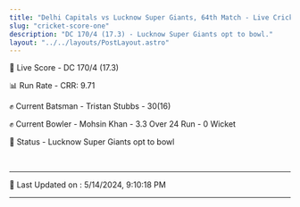 ```yaml
---
title: "Delhi Capitals vs Lucknow Super Giants, 64th Match - Live Cricket Score"
slug: "cricket-score-one"
description: "DC 170/4 (17.3) - Lucknow Super Giants opt to bowl."
layout: "../../layouts/PostLayout.astro"
---
```


🔴 Live Score - DC 170/4 (17.3)  

📊 Run Rate - CRR: 9.71  

✊ Current Batsman - Tristan Stubbs - 30(16)  

✊ Current Bowler - Mohsin Khan - 3.3 Over 24 Run - 0 Wicket  

📑 Status - Lucknow Super Giants opt to bowl

<br />

***

📝 Last Updated on : 5/14/2024, 9:10:18 PM

***

